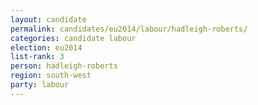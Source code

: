 ```yaml
---
layout: candidate
permalink: candidates/eu2014/labour/hadleigh-roberts/
categories: candidate labour
election: eu2014
list-rank: 3
person: hadleigh-roberts
region: south-west
party: labour
---
```

